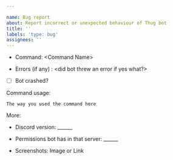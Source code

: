 ```yaml
---

name: Bug report
about: Report incorrect or unexpected behaviour of Thug bot
title: ''
labels: 'type: bug'
assignees: ''
---
```

<!-- Use Discord for questions: https://discord.gg/FSMTeH3hse -->


- Command: \<Command Name>

- Errors (if any) : \<did bot threw an error if yes what?>

-[ ] Bot crashed?


Command usage:
```
The way you used the command here
```

More:
- Discord version: \______
- Permissions bot has in that server: \______

- Screenshots: Image or Link

